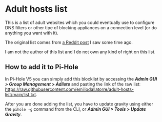 # Adult hosts list

This is a list of adult websites which you could eventually use to configure DNS filters or other tipe of blocking appliances on a connection level (or do anything you want with it).

The original list comes from [a Reddit post](https://www.reddit.com/r/NoFap/comments/6cplet/updated_may_2017_host_file_to_block_10848_porn/) I saw some time ago.

I am not the author of this list and I do not own any kind of right on this list.

## How to add it to Pi-Hole

In Pi-Hole V5 you can simply add this blocklist by accessing the ***Admin GUI > Group Management > Adlists*** and pasting the link of the raw list: https://raw.githubusercontent.com/emiliodallatorre/adult-hosts-list/main/list.txt.

After you are done adding the list, you have to update gravity using either the `pihole -g` command from the CLI, or ***Admin GUI > Tools > Update Gravity***.
